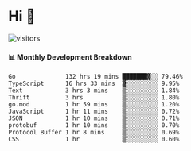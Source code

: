 # Hi 👋
 
![visitors](https://visitor-badge.glitch.me/badge?page_id=sorcererxw.sorcererx)

#### 📊 Monthly Development Breakdown

<!--START_SECTION:waka-->
```text
Go              132 hrs 19 mins ███████▓░░ 79.46%
TypeScript      16 hrs 33 mins  ▓░░░░░░░░░ 9.95%
Text            3 hrs 3 mins    ▒░░░░░░░░░ 1.84%
Thrift          3 hrs           ▒░░░░░░░░░ 1.80%
go.mod          1 hr 59 mins    ▒░░░░░░░░░ 1.20%
JavaScript      1 hr 11 mins    ▒░░░░░░░░░ 0.72%
JSON            1 hr 10 mins    ▒░░░░░░░░░ 0.71%
protobuf        1 hr 10 mins    ▒░░░░░░░░░ 0.70%
Protocol Buffer 1 hr 8 mins     ▒░░░░░░░░░ 0.69%
CSS             1 hr            ▒░░░░░░░░░ 0.60%
```
<!--END_SECTION:waka-->
